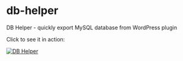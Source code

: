 # db-helper
DB Helper - quickly export MySQL database from WordPress plugin

Click to see it in action:

[![DB Helper](https://img.youtube.com/vi/iqD9sJHTycQ/0.jpg)](https://www.youtube.com/watch?v=iqD9sJHTycQ)

